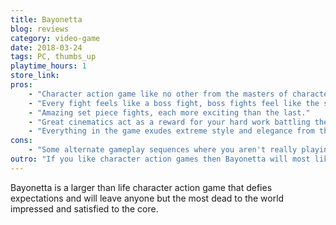 ```yaml
---
title: Bayonetta
blog: reviews
category: video-game
date: 2018-03-24
tags: PC, thumbs_up
playtime_hours: 1
store_link:
pros:
    - "Character action game like no other from the masters of character action games, Platinum Games."
    - "Every fight feels like a boss fight, boss fights feel like the second coming of Christ."
    - "Amazing set piece fights, each more exciting than the last."
    - "Great cinematics act as a reward for your hard work battling the forces of evil/good/I'm-not-sure."
    - "Everything in the game exudes extreme style and elegance from the character designs to the gameplay."
cons:
    - "Some alternate gameplay sequences where you aren't really playing a character action game are the weakest portions of the game."
outro: "If you like character action games then Bayonetta will most likely provide you with an unforgettable experience."
---
```

Bayonetta is a larger than life character action game that defies expectations and will leave anyone but the most dead to the world impressed and satisfied to the core.

